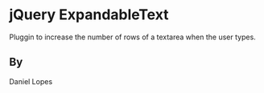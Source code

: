 # jQuery ExpandableText

Pluggin to increase the number of rows of a textarea when the user types.

## By

Daniel Lopes